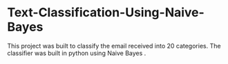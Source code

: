 # Text-Classification-Using-Naive-Bayes
This project was built to classify the email received into 20 categories. The classifier was built in python using Naive Bayes .

